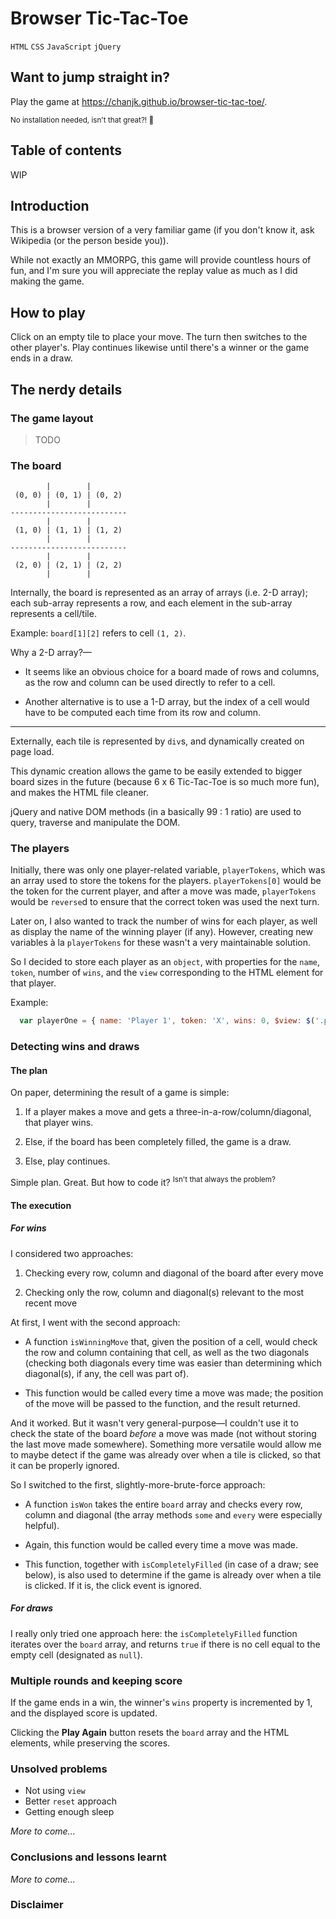 # Browser Tic-Tac-Toe

`HTML` `CSS` `JavaScript` `jQuery`

## Want to jump straight in?
Play the game at https://chanjk.github.io/browser-tic-tac-toe/.

<sup>No installation needed, isn't that great?! :metal:</sup>

## Table of contents
WIP

## Introduction
This is a browser version of a very familiar game (if you don't know it, ask Wikipedia (or the person beside you)).

While not exactly an MMORPG, this game will provide countless hours of fun, and I'm sure you will appreciate the replay value as much as I did making the game.

## How to play
Click on an empty tile to place your move. The turn then switches to the other player's. Play continues likewise until there's a winner or the game ends in a draw.

## The nerdy details

### The game layout
 > TODO

### The board
```
        |        |
 (0, 0) | (0, 1) | (0, 2)
        |        |
--------------------------
        |        |
 (1, 0) | (1, 1) | (1, 2)
        |        |
--------------------------
        |        |
 (2, 0) | (2, 1) | (2, 2)
        |        |
```

Internally, the board is represented as an array of arrays (i.e. 2-D array); each sub-array represents a row, and each element in the sub-array represents a cell/tile.

Example: `board[1][2]` refers to cell `(1, 2)`.

Why a 2-D array?&mdash;

* It seems like an obvious choice for a board made of rows and columns, as the row and column can be used directly to refer to a cell.

* Another alternative is to use a 1-D array, but the index of a cell would have to be computed each time from its row and column.

***

Externally, each tile is represented by `div`s, and dynamically created on page load.

This dynamic creation allows the game to be easily extended to bigger board sizes in the future (because 6 x 6 Tic-Tac-Toe is so much more fun), and makes the HTML file cleaner.

jQuery and native DOM methods (in a basically 99 : 1 ratio) are used to query, traverse and manipulate the DOM.

### The players
Initially, there was only one player-related variable, `playerTokens`, which was an array used to store the tokens for the players. `playerTokens[0]` would be the token for the current player, and after a move was made, `playerTokens` would be `reverse`d to ensure that the correct token was used the next turn.

Later on, I also wanted to track the number of wins for each player, as well as display the name of the winning player (if any). However, creating new variables &agrave; la `playerTokens` for these wasn't a very maintainable solution.

So I decided to store each player as an `object`, with properties for the `name`, `token`, number of `wins`, and the `view` corresponding to the HTML element for that player.

Example:
```javascript
  var playerOne = { name: 'Player 1', token: 'X', wins: 0, $view: $('.player-one') }
```

### Detecting wins and draws

#### The plan
On paper, determining the result of a game is simple:

1. If a player makes a move and gets a three-in-a-row/column/diagonal, that player wins.

2. Else, if the board has been completely filled, the game is a draw.

3. Else, play continues.

Simple plan. Great. But how to code it? <sup>Isn't that always the problem?</sup>

#### The execution

##### For wins
I considered two approaches:

1. Checking every row, column and diagonal of the board after every move

2. Checking only the row, column and diagonal(s) relevant to the most recent move

At first, I went with the second approach:

* A function `isWinningMove` that, given the position of a cell, would check the row and column containing that cell, as well as the two diagonals (checking both diagonals every time was easier than determining which diagonal(s), if any, the cell was part of).

* This function would be called every time a move was made; the position of the move will be passed to the function, and the result returned.

And it worked. But it wasn't very general-purpose&mdash;I couldn't use it to check the state of the board _before_ a move was made (not without storing the last move made somewhere). Something more versatile would allow me to maybe detect if the game was already over when a tile is clicked, so that it can be properly ignored.

So I switched to the first, slightly-more-brute-force approach:

* A function `isWon` takes the entire `board` array and checks every row, column and diagonal (the array methods `some` and `every` were especially helpful).

* Again, this function would be called every time a move was made.

* This function, together with `isCompletelyFilled` (in case of a draw; see below), is also used to determine if the game is already over when a tile is clicked. If it is, the click event is ignored.

##### For draws
I really only tried one approach here: the `isCompletelyFilled` function iterates over the `board` array, and returns `true` if there is no cell equal to the empty cell (designated as `null`).

### Multiple rounds and keeping score
If the game ends in a win, the winner's `wins` property is incremented by 1, and the displayed score is updated.

Clicking the **Play Again** button resets the `board` array and the HTML elements, while preserving the scores.

### Unsolved problems
* Not using `view`
* Better `reset` approach
* Getting enough sleep

_More to come..._

### Conclusions and lessons learnt
_More to come..._

### Disclaimer
